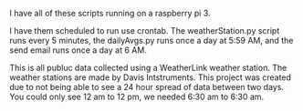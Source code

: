I have all of these scripts running on a raspberry pi 3.

I have them scheduled to run use crontab. 
The weatherStation.py script runs every 5 minutes, the dailyAvgs.py runs once a day at 5:59 AM, and the send email runs once a day at 6 AM.

This is all publuc data collected using a WeatherLink weather station. The weather stations are made by Davis Intstruments.
This project was created due to not being able to see a 24 hour spread of data between two days. 
You could only see 12 am to 12 pm, we needed 6:30 am to 6:30 am.